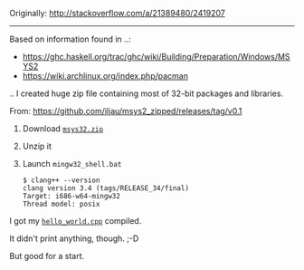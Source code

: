 Originally: http://stackoverflow.com/a/21389480/2419207

---

Based on information found in ..:

- https://ghc.haskell.org/trac/ghc/wiki/Building/Preparation/Windows/MSYS2
- https://wiki.archlinux.org/index.php/pacman

.. I created huge zip file containing most of 32-bit packages and libraries.

From:
https://github.com/iljau/msys2_zipped/releases/tag/v0.1

1. Download [`msys32.zip`](https://github.com/iljau/msys2_zipped/releases/download/v0.1/msys32.zip)
2. Unzip it
3. Launch `mingw32_shell.bat`

    `$ clang++ --version`<br />
    `clang version 3.4 (tags/RELEASE_34/final)`<br />
    `Target: i686-w64-mingw32`<br />
    `Thread model: posix`
    
I got my [`hello_world.cpp`](https://en.wikibooks.org/wiki/C%2B%2B_Programming/Examples/Hello_world#Hello_World_-_Writing.2C_Compiling_and_Running_a_C.2B.2B_Program) compiled.

It didn't print anything, though. ;-D

But good for a start.

